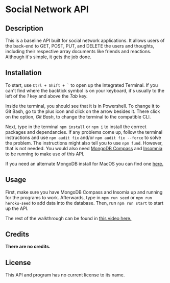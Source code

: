 # Social Network API
## Description

This is a baseline API built for social network applications. It allows users of the back-end to GET, POST, PUT, and DELETE the users and thoughts, including their respective array documents like friends and reactions. Although it's simple, it gets the job done.

## Installation

To start, use ``` Ctrl + Shift + ` ``` to open up the Integrated Terminal. If you can't find where the backtick symbol is on your keyboard, it's usually to the left of the *1* key and above the *Tab* key.

Inside the terminal, you should see that it is in Powershell. To change it to Git Bash, go to the plus icon and click on the arrow besides it. There click on the option, *Git Bash*, to change the terminal to the compatible CLI.

Next, type in the terminal `npm install` or `npm i` to install the correct packages and dependancies. If any problems come up, follow the terminal instructions and use `npm audit fix` and/or `npm audit fix --force` to solve the problem. The instructions might also tell you to use `npm fund`. However, that is not needed. You would also need [MongoDB Compass](https://www.geeksforgeeks.org/install-mongodb-compass-on-windows/) and [Insomnia](https://docs.insomnia.rest/insomnia/install) to be running to make use of this API.

If you need an alternate MongoDB install for MacOS you can find one [here.](https://www.geeksforgeeks.org/how-to-install-mongodb-compass-on-macos/)

## Usage

First, make sure you have MongoDB Compass and Insomia up and running for the programs to work. Afterwards, type in `npm run seed` or `npm run heroku-seed` to add data into the database. Then, run `npm run start` to start up the API.

The rest of the walkthrough can be found in [this video here.]()

## Credits

**There are no credits.**

## License

This API and program has no current license to its name.

